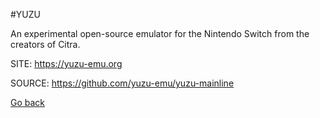 #YUZU

 An experimental open-source emulator for the Nintendo Switch from 
 the creators of Citra.

 SITE: https://yuzu-emu.org
 
 SOURCE: https://github.com/yuzu-emu/yuzu-mainline

 [Go back](https://portable-linux-apps.github.io/apps.html)
